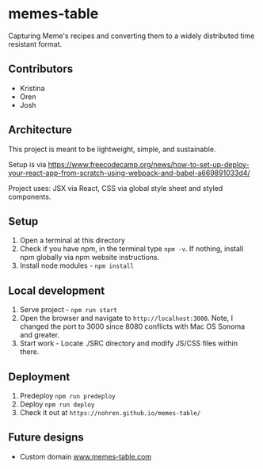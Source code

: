 # memes-table

Capturing Meme's recipes and converting them to a widely distributed time resistant format.

## Contributors

- Kristina
- Oren
- Josh

## Architecture

This project is meant to be lightweight, simple, and sustainable.

Setup is via
https://www.freecodecamp.org/news/how-to-set-up-deploy-your-react-app-from-scratch-using-webpack-and-babel-a669891033d4/

Project uses:
JSX via React, CSS via global style sheet and styled components.

## Setup

1. Open a terminal at this directory
2. Check if you have npm, in the terminal type `npm -v`. If nothing, install npm globally via npm website instructions.
3. Install node modules - `npm install`

## Local development

1. Serve project - `npm run start`
2. Open the browser and navigate to `http://localhost:3000`. Note, I changed the port to 3000 since 8080 conflicts with Mac OS Sonoma and greater.
3. Start work - Locate ./SRC directory and modify JS/CSS files within there.

## Deployment

1. Predeploy `npm run predeploy`
2. Deploy `npm run deploy`
3. Check it out at `https://nohren.github.io/memes-table/`

## Future designs

- Custom domain www.memes-table.com
